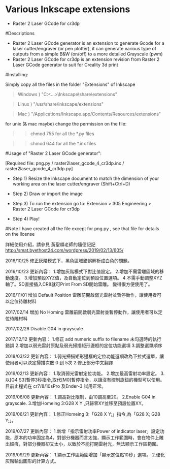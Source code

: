 # Various Inkscape extensions
 - Raster 2 Laser GCode for cr3dp
 
#Descriptions
- Raster 2 Laser GCode generator is an extension to generate Gcode for a laser cutter/engraver (or pen plotter), it can generate various type of outputs from a simple B&W (on/off) to a more detailed Grayscale (pwm)
- Raster 2 Laser GCode for cr3dp is an extension revision from Raster 2 Laser GCode generator to suit for Creality 3d print


#Installing:

Simply copy all the files in the folder "Extensions" of Inkscape

>Windows ) "C:\<...>\Inkscape\share\extensions"

>Linux ) "/usr/share/inkscape/extensions"

>Mac ) "/Applications/Inkscape.app/Contents/Resources/extensions"


for unix (& mac maybe) change the permission on the file:

>>chmod 755 for all the *.py files

>>chmod 644 for all the *.inx files



#Usage of "Raster 2 Laser GCode generator":

[Required file: png.py / raster2laser_gcode_4_cr3dp.inx / raster2laser_gcode_4_cr3dp.py]

- Step 1) Resize the inkscape document to match the dimension of your working area on the laser cutter/engraver (Shift+Ctrl+D) 

- Step 2) Draw or import the image

- Step 3) To run the extension go to: Extension > 305 Engineering > Raster 2 Laser GCode for cr3dp

- Step 4) Play!

#Note
I have created all the file except for png.py , see that file for details on the license

詳細使用介紹，請參見 黃聖順老師的隨便記記 
http://smat.byethost24.com/wordpress/2019/02/13/605/

2016/10/25 修正灰階模式下，黑色區域錯誤解析成白色的問題。

2016/10/23 更新內容：
1.增加灰階模式下對比值設定。
2.增加不需雷雕區域的移動速度。
3.增加預設XYZ值，及自動定位到預設位置選項。
4.不需手動調整XYZ軸了。SD直接插入CR8就可Print From SD開始雷雕。
變得很方便使用了。

2016/11/01 增加 Default Position 雷雕前開啟弱光雷射並暫停動作，讓使用者可以定位待雕材料

2017/02/14 增加 No Homing 雷雕前開啟弱光雷射並暫停動作，讓使用者可以定位待雕材料

2017/02/26 Disable G04 in grayscale

2017/12/12 更新內容：
1.修正 add numeric suffix to filename 未勾選時的執行錯誤
2.增加以弱光雷射原點及弱光掃描矩形邊框的定位功能選項
3.調整選單順序

2018/03/22 更新內容：
1.弱光掃描矩形邊框的定位功能選項改為下拉式選單，讓使用者可以決定掃描次數 0 到 5次
2.修正部分中文翻譯

2019/02/13 更新內容：
1.取消弱光雷射定位功能。
2.增加最高雷射功率設定。
3.以[G4 S3]暫停3秒指令,取代[M0]暫停指令，以讓沒有控制旋鈕的機型可以使用。
目前止程式在 cr7/8/10sPro 及Ender-3 試用正常。

2019/06/08 更新內容：
1.調高對比限制，由10調高至20。
2.Enable G04 in grayscale.
3.增加Homeing 3:G28 X Y ,只歸零XY並移至預設位置XY。

2019/06/21 更新內容：
1.修正Homeing 3:「G28 X Y;」指令,為「G28 X; G28 Y;」。

2019/07/27 更新內容：
1.新增「指示雷射功率Power of indicator laser」設定功能，原本的功率固定為4，對部分機器而言太強，顯示工作範圍時，會在物件上雕出細痕，對部分機器卻又太小，以致於不能打開雷射光，無法顯示工作區範圍。

2019/09/29 更新內容：
1.顯示工作區範圍增加「顯示定位點10秒」選項。
2.優化灰階輸出圖形的計算方式。